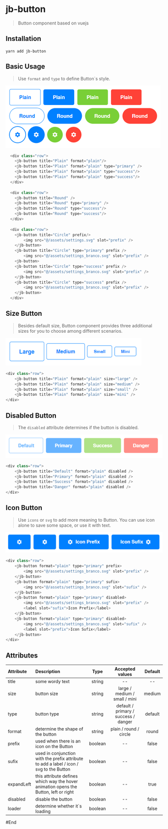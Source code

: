 # jb-button
 > Button component based on vuejs

## Installation

` yarn add jb-button `

## Basic Usage
>Use `format` and `type` to define Button`s style.

![](https://github.com/jacksbruno/jb-button/blob/master/src/assets/simple-buttons.jpg)

``` javascript
  <div class="row">
    <jb-button title="Plain" format="plain"/>
	<jb-button title="Plain" format="plain" type="primary" />
    <jb-button title="Plain" format="plain" type="success"/>
    <jb-button title="Plain" format="plain" type="success"/>
  </div>

  <div class="row">
    <jb-button title="Round" />
	<jb-button title="Round" type="primary" />
    <jb-button title="Round" type="success"/>
    <jb-button title="Round" type="success"/>
  </div>

  <div class="row">
    <jb-button title="Circle" prefix/>
		<img src="@/assets/settings.svg" slot="prefix" />
	</jb-button>
	<jb-button title="Circle" type="primary" prefix />
		<img src="@/assets/settings_branco.svg" slot="prefix" />
	<jb-button>
    <jb-button title="Circle" type="success" prefix />
		<img src="@/assets/settings_branco.svg" slot="prefix" />
	</jb-button>
    <jb-button title="Circle" type="success" prefix />
		<img src="@/assets/settings_branco.svg" slot="prefix" />
	</jb-button>
  </div>
```

## Size Button
> Besides default size, Button component provides three additional sizes for you to choose among different scenarios.

![](https://github.com/jacksbruno/jb-button/blob/master/src/assets/size-buttons.jpg)

``` javascript
<div class="row">
    <jb-button title="Plain" format="plain" size="large" />
	<jb-button title="Plain" format="plain" size="medium" />
    <jb-button title="Plain" format="plain" size="small" />
    <jb-button title="Plain" format="plain" size="mini" />
</div>
```

## Disabled Button
> The `disabled` attribute determines if the button is disabled.

![](https://github.com/jacksbruno/jb-button/blob/master/src/assets/disabled-buttons.jpg)

``` javascript
<div class="row">
    <jb-button title="Default" format="plain" disabled />
	<jb-button title="Primary" format="plain" disabled />
    <jb-button title="Success" format="plain" disabled />
    <jb-button title="Danger" format="plain" disabled />
</div>
```

## Icon Button
> Use `icons` or `svg` to add more meaning to Button. You can use icon alone to save some space, or use it with text.

![](https://github.com/jacksbruno/jb-button/blob/master/src/assets/icons-buttons.jpg)

``` javascript
<div class="row">
    <jb-button format="plain" type="primary" prefix>
		<img src="@/assets/settings_branco.svg" slot="prefix" />
	</jb-button>
	<jb-button format="plain" type="primary" sufix>
		<img src="@/assets/settings_branco.svg" slot="sufix" />
	</jb-button>
    <jb-button format="plain" type="primary" disabled>
		<img src="@/assets/settings_branco.svg" slot="prefix" />
		<label slot="sufix">Icon Prefix</label>
	</jb-button>
    <jb-button format="plain" type="primary" disabled>
		<img src="@/assets/settings_branco.svg" slot="sufix" />
		<label slot="prefix">Icon Sufix</label>
	</jb-button>
</div>
```

## Attributes
| Attribute  | Description  | Type | Accepted values | Default
| :------------ |:---------------|:-----:|:-----------:|:----------:|
| title    | some wordy text | string | -- | -- |
| size    | button size | string | large / medium / small / mini | medium |
| type    | button type | string | default / primary / success / danger | default |
| format    | determine the shape of the button | string | plain / round / circle | round |
| prefix    | used when there is an icon on the Button | boolean | -- | false |
| sufix    | used in conjunction with the prefix attribute to add a label / icon / svg to the Button | boolean | -- | false |
| expandLeft    | this attribute defines which way the hover animation opens the Button, left or right | boolean | -- | true |
| disabled    | disable the button | boolean | -- | false |
| loader    | determine whether it`s loading | boolean | -- | false |

#End